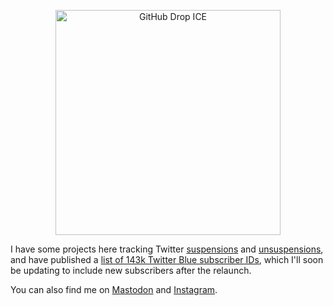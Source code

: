 <p align="center">
  <img width="360" height="360" src="https://pbs.twimg.com/media/EJNpUV3XYAE2p2V?format=png&name=360x360" alt="GitHub Drop ICE">
</p>

I have some projects here tracking Twitter [suspensions](https://github.com/travisbrown/twitter-watch) and [unsuspensions](https://github.com/travisbrown/unsuspensions), and have published a [list of 143k Twitter Blue subscriber IDs](https://gist.github.com/travisbrown/80c459557d1980ae1c6808384bca8ee9), which I'll soon be updating to include new subscribers after the relaunch.

You can also find me on [Mastodon](https://mastodon.social/@travisbrown) and [Instagram](https://www.instagram.com/travisrobertbrown/).
